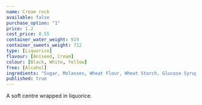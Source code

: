 ```yaml
---
name: Cream rock
available: false
purchase_option: "1"
price: 1.2
cost_price: 0.55
container_water_weight: 919
container_sweets_weight: 712
type: [Liquorice]
flavour: [Aniseed, Cream]
colour: [Black, White, Yellow]
free: [Alcohol]
ingredients: "Sugar, Molasses, Wheat Flour, Wheat Starch, Glucose Syrup, Vegetable Fat, Gelatine, Dextrose, Liquorice Extract, Citric Acid, Lactic Acid, Glazing Agents: Vegetable Oil, Colours: E150C, E160A, E120"
published: true
---
```

A soft centre wrapped in liquorice.
